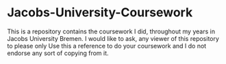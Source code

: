 # Jacobs-University-Coursework

This is a repository contains the coursework I did, throughout my years in Jacobs University Bremen. I would like to ask, any viewer of this repository to please only Use this a reference to do your coursework and I do not endorse any sort of copying from it.
